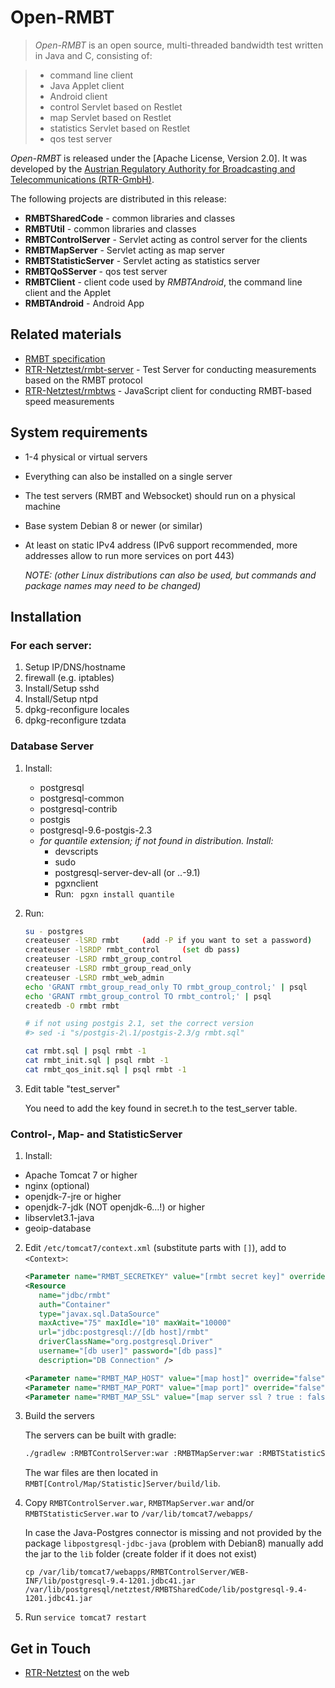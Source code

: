 Open-RMBT
=========

> *Open-RMBT* is an open source, multi-threaded bandwidth test written in Java and
C, consisting of:

> * command line client
> * Java Applet client
> * Android client
> * control Servlet based on Restlet
> * map Servlet based on Restlet
> * statistics Servlet based on Restlet
> * qos test server

*Open-RMBT* is released under the [Apache License, Version 2.0]. It was developed
by the [Austrian Regulatory Authority for Broadcasting and Telecommunications (RTR-GmbH)](https://www.rtr.at/).

The following projects are distributed in this release:

- **RMBTSharedCode** - common libraries and classes
- **RMBTUtil** - common libraries and classes
- **RMBTControlServer** - Servlet acting as control server for the clients
- **RMBTMapServer** - Servlet acting as map server
- **RMBTStatisticServer** - Servlet acting as statistics server
- **RMBTQoSServer** - qos test server
- **RMBTClient** - client code used by *RMBTAndroid*, the command line client and the Applet
- **RMBTAndroid** - Android App


Related materials
-----------------

* [RMBT specification](https://www.netztest.at/doc/)
* [RTR-Netztest/rmbt-server](https://github.com/rtr-nettest/rmbt-server) - Test Server for conducting measurements based on the RMBT protocol
* [RTR-Netztest/rmbtws](https://github.com/rtr-nettest/rmbtws) - JavaScript client for conducting RMBT-based speed measurements


System requirements
-------------------

* 1-4 physical or virtual servers
* Everything can also be installed on a single server
* The test servers (RMBT and Websocket) should run on a physical machine
* Base system Debian 8 or newer (or similar) 
* At least on static IPv4 address (IPv6 support recommended, more addresses allow to run more services on port 443)

  *NOTE: (other Linux distributions can also be used, but commands and package names may need to be changed)*


Installation 
--------------

### For each server:

1. Setup IP/DNS/hostname
2. firewall (e.g. iptables)
3. Install/Setup sshd 
4. Install/Setup ntpd
5. dpkg-reconfigure locales
6. dpkg-reconfigure tzdata

### Database Server

1. Install:
    * postgresql
    * postgresql-common
    * postgresql-contrib
    * postgis
    * postgresql-9.6-postgis-2.3
    * *for quantile extension; if not found in distribution. Install:*
      * devscripts
      * sudo
      * postgresql-server-dev-all (or ..-9.1)
      * pgxnclient
      * Run:
        ` pgxn install quantile`

2. Run:

    ```bash
    su - postgres
    createuser -lSRD rmbt     (add -P if you want to set a password)
    createuser -lSRDP rmbt_control     (set db pass)
    createuser -LSRD rmbt_group_control
    createuser -LSRD rmbt_group_read_only
    createuser -LSRD rmbt_web_admin
    echo 'GRANT rmbt_group_read_only TO rmbt_group_control;' | psql
    echo 'GRANT rmbt_group_control TO rmbt_control;' | psql
    createdb -O rmbt rmbt
    
    # if not using postgis 2.1, set the correct version
    #> sed -i "s/postgis-2\.1/postgis-2.3/g rmbt.sql"
    
    cat rmbt.sql | psql rmbt -1
    cat rmbt_init.sql | psql rmbt -1
    cat rmbt_qos_init.sql | psql rmbt -1
    ```
    

3. Edit table "test_server"

   You need to add the key found in secret.h to the test_server table.

### Control-,  Map- and StatisticServer

1. Install:
  * Apache Tomcat 7 or higher
  * nginx (optional)
  * openjdk-7-jre or higher
  * openjdk-7-jdk (NOT openjdk-6...!) or higher
  * libservlet3.1-java
  * geoip-database

2. Edit `/etc/tomcat7/context.xml` (substitute parts with `[]`), add to `<Context>`:

    ```xml
    <Parameter name="RMBT_SECRETKEY" value="[rmbt secret key]" override="false"/>
    <Resource 
       name="jdbc/rmbt" 
       auth="Container"
       type="javax.sql.DataSource"
       maxActive="75" maxIdle="10" maxWait="10000"
       url="jdbc:postgresql://[db host]/rmbt"
       driverClassName="org.postgresql.Driver"
       username="[db user]" password="[db pass]"
       description="DB Connection" />
    
    <Parameter name="RMBT_MAP_HOST" value="[map host]" override="false"/>
    <Parameter name="RMBT_MAP_PORT" value="[map port]" override="false"/>
    <Parameter name="RMBT_MAP_SSL" value="[map server ssl ? true : false]" override="false"/>
    ```

3. Build the servers
    
    The servers can be built with gradle:
    ```bash
    ./gradlew :RMBTControlServer:war :RMBTMapServer:war :RMBTStatisticServer:war
    ```
    The war files are then located in `RMBT[Control/Map/Statistic]Server/build/lib`.

4. Copy `RMBTControlServer.war`, `RMBTMapServer.war` and/or `RMBTStatisticServer.war` to `/var/lib/tomcat7/webapps/`

    In case the Java-Postgres connector is missing and not provided 
    by the package `libpostgresql-jdbc-java` (problem with Debian8) 
    manually add the jar to the `lib` folder (create folder if it does not exist)
    
    `cp /var/lib/tomcat7/webapps/RMBTControlServer/WEB-INF/lib/postgresql-9.4-1201.jdbc41.jar /var/lib/postgresql/netztest/RMBTSharedCode/lib/postgresql-9.4-1201.jdbc41.jar` 


5. Run `service tomcat7 restart`

Get in Touch
------------

* [RTR-Netztest](https://www.netztest.at) on the web